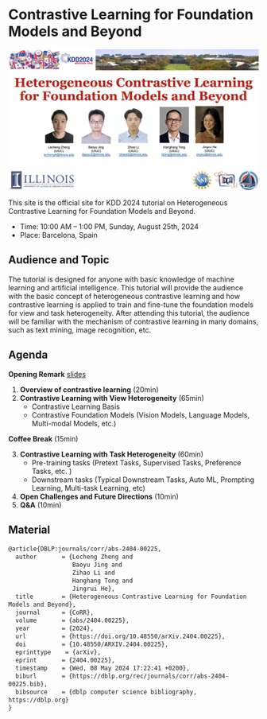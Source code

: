 # Contrastive Learning for Foundation Models and Beyond

![frontpage](authors.png)

This site is the official site for KDD 2024 tutorial on Heterogeneous Contrastive Learning for Foundation Models and Beyond.

- Time: 10:00 AM – 1:00 PM, Sunday, August 25th, 2024
- Place: Barcelona, Spain




## Audience and Topic
The tutorial is designed for anyone with basic knowledge of machine learning and artificial intelligence. This tutorial will provide the audience with the basic concept of heterogeneous contrastive learning and how contrastive learning is applied to train and fine-tune the foundation models for view and task heterogeneity. After attending this tutorial, the audience will be familiar with the mechanism of contrastive learning in many domains, such as text mining, image recognition, etc.


## Agenda 

**Opening Remark** [slides](https://drive.google.com/file/d/13G5qzQvARafJvpH2uxL_ou0EVymG1OAp/view?usp=sharing)

1. **Overview of contrastive learning** (20min)  
2. **Contrastive Learning with View Heterogeneity** (65min)  
    - Contrastive Learning Basis
    - Contrastive Foundation Models (Vision Models, Language Models,  Multi-modal Models, etc.)

  **Coffee Break** (15min)

3. **Contrastive Learning with Task Heterogeneity** (60min)  
    - Pre-training tasks (Pretext Tasks, Supervised Tasks, Preference Tasks, etc. )
    - Downstream tasks (Typical Downstream Tasks, Auto ML, Prompting Learning, Multi-task Learning, etc)
4. **Open Challenges and Future Directions** (10min)
5. **Q&A** (10min)


## Material
```
@article{DBLP:journals/corr/abs-2404-00225,
  author       = {Lecheng Zheng and
                  Baoyu Jing and
                  Zihao Li and
                  Hanghang Tong and
                  Jingrui He},
  title        = {Heterogeneous Contrastive Learning for Foundation Models and Beyond},
  journal      = {CoRR},
  volume       = {abs/2404.00225},
  year         = {2024},
  url          = {https://doi.org/10.48550/arXiv.2404.00225},
  doi          = {10.48550/ARXIV.2404.00225},
  eprinttype    = {arXiv},
  eprint       = {2404.00225},
  timestamp    = {Wed, 08 May 2024 17:22:41 +0200},
  biburl       = {https://dblp.org/rec/journals/corr/abs-2404-00225.bib},
  bibsource    = {dblp computer science bibliography, https://dblp.org}
}
```
